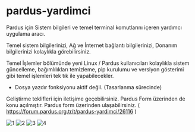 # pardus-yardimci

Pardus için Sistem bilgileri ve temel terminal komutlarını içeren yardımcı uygulama aracı.

Temel sistem bilgilerinizi, Ağ ve İnternet bağlantı bilgilerinizi, Donanım bilgilerinizi kolaylıkla görebilirsiniz.

Temel İşlemler bölümünde yeni Linux / Pardus kullanıcıları kolaylıkla sistem güncelleme, bağımlılıkları temizleme, pip kurulumu ve versiyon gösterimi gibi temel işlemleri tek tık ile yapabilecekler.  

- Dosya yazdır fonksiyonu aktif değil. (Tasarlanma sürecinde)

Geliştirme teklifleri için iletişime geçebilirsiniz. Pardus Form üzerinden de konu açılmıştır.
Pardus form üzerinden ulaşabilirsiniz. ( https://forum.pardus.org.tr/t/pardus-yardimci/26116 )

![1](https://github.com/tvardar/pardus-yardimci/assets/44139485/941249a9-90d6-47b9-93ba-5981f87e0287)
![2](https://github.com/tvardar/pardus-yardimci/assets/44139485/19eaaa92-a750-4f84-aa9b-990bfa62b675)
![3](https://github.com/tvardar/pardus-yardimci/assets/44139485/8551ba58-504a-410f-902c-c442291d381e)
![4](https://github.com/tvardar/pardus-yardimci/assets/44139485/a6d63f29-cf58-440f-9018-6d9c97e4c73f)

